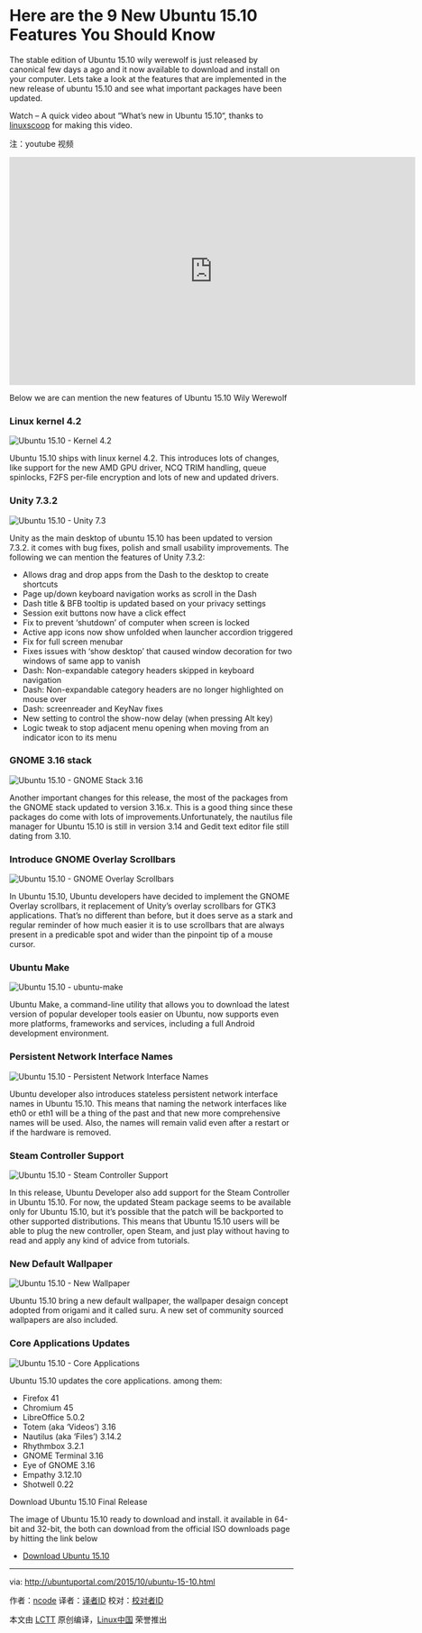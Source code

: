Here are the 9 New Ubuntu 15.10 Features You Should Know
================================================================================
The stable edition of Ubuntu 15.10 wily werewolf is just released by canonical few days a ago and it now available to download and install on your computer. Lets take a look at the features that are implemented in the new release of ubuntu 15.10 and see what important packages have been updated.

Watch – A quick video about “What’s new in Ubuntu 15.10“, thanks to [linuxscoop][1] for making this video.

注：youtube 视频
<iframe width="720" height="405" src="https://www.youtube.com/embed/VoeCcCQuJrM?feature=oembed&#038;wmode=opaque" frameborder="0" allowfullscreen></iframe>

Below we are can mention the new features of Ubuntu 15.10 Wily Werewolf

### Linux kernel 4.2 ###

![Ubuntu 15.10 - Kernel 4.2](http://ubuntuportal.com/wp-content/uploads/2015/10/Ubuntu-15.10-Kernel-4.2.jpg)

Ubuntu 15.10 ships with linux kernel 4.2. This introduces lots of changes, like support for the new AMD GPU driver, NCQ TRIM handling, queue spinlocks, F2FS per-file encryption and lots of new and updated drivers.

### Unity 7.3.2 ###

![Ubuntu 15.10 - Unity 7.3](http://ubuntuportal.com/wp-content/uploads/2015/10/Ubuntu-15.10-unity-7.3.jpg)

Unity as the main desktop of ubuntu 15.10 has been updated to version 7.3.2. it comes with bug fixes, polish and small usability improvements. The following we can mention the features of Unity 7.3.2:

- Allows drag and drop apps from the Dash to the desktop to create shortcuts
- Page up/down keyboard navigation works as scroll in the Dash
- Dash title & BFB tooltip is updated based on your privacy settings
- Session exit buttons now have a click effect
- Fix to prevent ‘shutdown’ of computer when screen is locked
- Active app icons now show unfolded when launcher accordion triggered
- Fix for full screen menubar
- Fixes issues with ‘show desktop’ that caused window decoration for two windows of same app to vanish
- Dash: Non-expandable category headers skipped in keyboard navigation
- Dash: Non-expandable category headers are no longer highlighted on mouse over
- Dash: screenreader and KeyNav fixes
- New setting to control the show-now delay (when pressing Alt key)
- Logic tweak to stop adjacent menu opening when moving from an indicator icon to its menu

### GNOME 3.16 stack ###

![Ubuntu 15.10 - GNOME Stack 3.16](http://ubuntuportal.com/wp-content/uploads/2015/10/Ubuntu-15.10-GNOME-Stack-3.16.jpg)

Another important changes for this release, the most of the packages from the GNOME stack updated to version 3.16.x. This is a good thing since these packages do come with lots of improvements.Unfortunately, the nautilus file manager for Ubuntu 15.10 is still in version 3.14 and Gedit text editor file still dating from 3.10.

### Introduce GNOME Overlay Scrollbars ###

![Ubuntu 15.10 - GNOME Overlay Scrollbars](http://ubuntuportal.com/wp-content/uploads/2015/10/Ubuntu-15.10-GNOME-Overlay-Scrollbars.jpg)

In Ubuntu 15.10, Ubuntu developers have decided to implement the GNOME Overlay scrollbars, it replacement of Unity’s overlay scrollbars for GTK3 applications. That’s no different than before, but it does serve as a stark and regular reminder of how much easier it is to use scrollbars that are always present in a predicable spot and wider than the pinpoint tip of a mouse cursor.

### Ubuntu Make ###

![Ubuntu 15.10 - ubuntu-make](http://ubuntuportal.com/wp-content/uploads/2015/10/Ubuntu-15.10-ubuntu-make.jpg)

Ubuntu Make, a command-line utility that allows you to download the latest version of popular developer tools easier on Ubuntu, now supports even more platforms, frameworks and services, including a full Android development environment.

### Persistent Network Interface Names ###

![Ubuntu 15.10 - Persistent Network Interface Names](http://ubuntuportal.com/wp-content/uploads/2015/10/Ubuntu-15.10-Persistent-Network-Interface-Names.jpg)

Ubuntu developer also introduces stateless persistent network interface names in Ubuntu 15.10. This means that naming the network interfaces like eth0 or eth1 will be a thing of the past and that new more comprehensive names will be used. Also, the names will remain valid even after a restart or if the hardware is removed.

### Steam Controller Support ###

![Ubuntu 15.10 - Steam Controller Support](http://ubuntuportal.com/wp-content/uploads/2015/10/Ubuntu-15.10-Steam-Controller-Support.jpg)

In this release, Ubuntu Developer also add support for the Steam Controller in Ubuntu 15.10. For now, the updated Steam package seems to be available only for Ubuntu 15.10, but it’s possible that the patch will be backported to other supported distributions. This means that Ubuntu 15.10 users will be able to plug the new controller, open Steam, and just play without having to read and apply any kind of advice from tutorials.

### New Default Wallpaper ###

![Ubuntu 15.10 - New Wallpaper](http://ubuntuportal.com/wp-content/uploads/2015/10/Ubuntu-15.10-New-Wallpaper.jpg)

Ubuntu 15.10 bring a new default wallpaper, the wallpaper desaign concept adopted from origami and it called suru. A new set of community sourced wallpapers are also included.

### Core Applications Updates ###

![Ubuntu 15.10 - Core Applications](http://ubuntuportal.com/wp-content/uploads/2015/10/Ubuntu-15.10-Core-Applications.jpg)

Ubuntu 15.10 updates the core applications. among them:

- Firefox 41
- Chromium 45
- LibreOffice 5.0.2
- Totem (aka ‘Videos’) 3.16
- Nautilus (aka ‘Files’) 3.14.2
- Rhythmbox 3.2.1
- GNOME Terminal 3.16
- Eye of GNOME 3.16
- Empathy 3.12.10
- Shotwell 0.22

Download Ubuntu 15.10 Final Release

The image of Ubuntu 15.10 ready to download and install. it available in 64-bit and 32-bit, the both can download from the official ISO downloads page by hitting the link below

- [Download Ubuntu 15.10][2]

--------------------------------------------------------------------------------

via: http://ubuntuportal.com/2015/10/ubuntu-15-10.html

作者：[ncode][a]
译者：[译者ID](https://github.com/译者ID)
校对：[校对者ID](https://github.com/校对者ID)

本文由 [LCTT](https://github.com/LCTT/TranslateProject) 原创编译，[Linux中国](https://linux.cn/) 荣誉推出

[a]:http://ubuntuportal.com/author/ncode/
[1]:https://www.youtube.com/user/linuxscoop
[2]:http://releases.ubuntu.com/15.10/